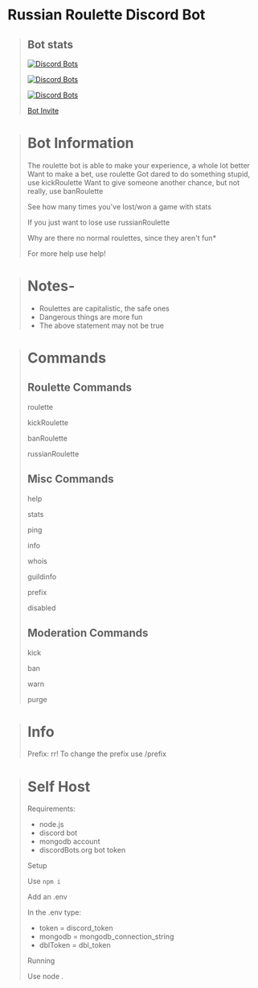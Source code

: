 # Russian Roulette Discord Bot

>## Bot stats
>
>[![Discord Bots](https://discordbots.org/api/widget/servers/584905179032190997.svg)](https://discordbots.org/bot/584905179032190997)
>
>[![Discord Bots](https://discordbots.org/api/widget/upvotes/584905179032190997.svg)](https://discordbots.org/bot/584905179032190997)
>
>[![Discord Bots](https://discordbots.org/api/widget/owner/584905179032190997.svg)](https://discordbots.org/bot/584905179032190997)
>
>[Bot Invite](https://discordbots.org/bot/584905179032190997)

> # Bot Information
>
>The roulette bot is able to make your experience, a whole lot better Want to make a bet, use roulette Got dared to do something stupid, use kickRoulette Want to give someone another chance, but not really, use banRoulette
>
>See how many times you've lost/won a game with stats
>
>If you just want to lose use russianRoulette
>
>Why are there no normal roulettes, since they aren't fun*
>
>For more help use help!

> # Notes-
>
>- Roulettes are capitalistic, the safe ones
>- Dangerous things are more fun
>- The above statement may not be true

> # Commands
>
> ## Roulette Commands
>
> roulette
>
> kickRoulette
>
> banRoulette
>
> russianRoulette
> 
> ## Misc Commands
>
> help
>
> stats
>
> ping
>
> info
>
> whois
>
> guildinfo
>
> prefix
>
> disabled
>
> ## Moderation Commands
>
>kick
>
>ban
>
>warn
>
>purge


> # Info
>
>Prefix: rr!
>To change the prefix use /prefix

> # Self Host
>
>Requirements:
>- node.js
>- discord bot
>- mongodb account
>- discordBots.org bot token
>
> Setup
>
> Use `npm i`
>
> Add an .env
>
>In the .env type:
>- token = discord_token
>- mongodb = mongodb_connection_string
>- dblToken = dbl_token
>
> Running
>
> Use node .
